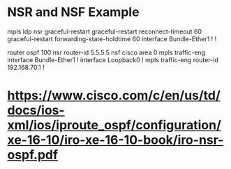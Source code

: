 # NSR and NSF Example

mpls ldp
 nsr
 graceful-restart
 graceful-restart reconnect-timeout 60
 graceful-restart forwarding-state-holdtime 60
 interface Bundle-Ether1
 !
!

router ospf 100
 nsr
 router-id 5.5.5.5
 nsf cisco
 area 0
  mpls traffic-eng
  interface Bundle-Ether1
  !
  interface Loopback0
  !
mpls traffic-eng router-id 192.168.70.1
!

# https://www.cisco.com/c/en/us/td/docs/ios-xml/ios/iproute_ospf/configuration/xe-16-10/iro-xe-16-10-book/iro-nsr-ospf.pdf

